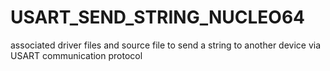 # USART_SEND_STRING_NUCLEO64
associated driver files and source file to send a string to another device via USART communication protocol
